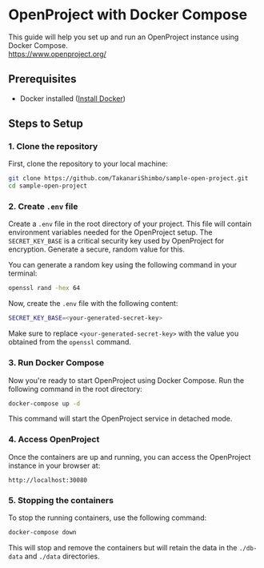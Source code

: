 # OpenProject with Docker Compose

This guide will help you set up and run an OpenProject instance using Docker Compose.  
https://www.openproject.org/

## Prerequisites

- Docker installed ([Install Docker](https://docs.docker.com/get-docker/))

## Steps to Setup

### 1. Clone the repository

First, clone the repository to your local machine:

```bash
git clone https://github.com/TakanariShimbo/sample-open-project.git
cd sample-open-project
```

### 2. Create `.env` file

Create a `.env` file in the root directory of your project. This file will contain environment variables needed for the OpenProject setup. The `SECRET_KEY_BASE` is a critical security key used by OpenProject for encryption. Generate a secure, random value for this.

You can generate a random key using the following command in your terminal:

```bash
openssl rand -hex 64
```

Now, create the `.env` file with the following content:

```bash
SECRET_KEY_BASE=<your-generated-secret-key>
```

Make sure to replace `<your-generated-secret-key>` with the value you obtained from the `openssl` command.

### 3. Run Docker Compose

Now you're ready to start OpenProject using Docker Compose. Run the following command in the root directory:

```bash
docker-compose up -d
```

This command will start the OpenProject service in detached mode.

### 4. Access OpenProject

Once the containers are up and running, you can access the OpenProject instance in your browser at:

```
http://localhost:30080
```

### 5. Stopping the containers

To stop the running containers, use the following command:

```bash
docker-compose down
```

This will stop and remove the containers but will retain the data in the `./db-data` and `./data` directories.
